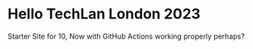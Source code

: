 # Hello TechLan London 2023

Starter Site for 10, Now with GitHub Actions working properly perhaps?
